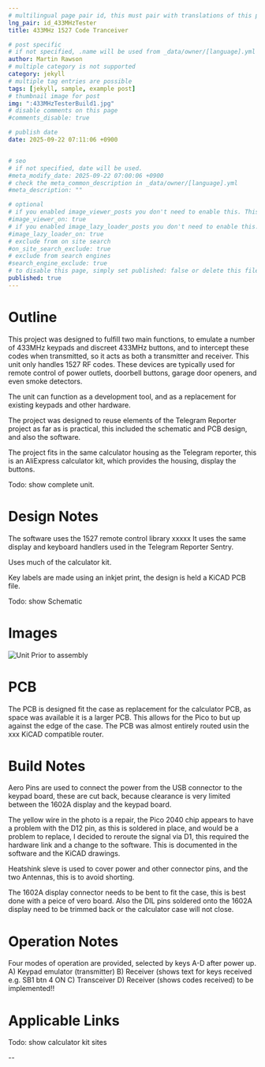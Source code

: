 ```yaml
---
# multilingual page pair id, this must pair with translations of this page. (This name must be unique)
lng_pair: id_433MHzTester
title: 433MHz 1527 Code Tranceiver

# post specific
# if not specified, .name will be used from _data/owner/[language].yml
author: Martin Rawson
# multiple category is not supported
category: jekyll
# multiple tag entries are possible
tags: [jekyll, sample, example post]
# thumbnail image for post
img: ":433MHzTesterBuild1.jpg"
# disable comments on this page
#comments_disable: true

# publish date
date: 2025-09-22 07:11:06 +0900


# seo
# if not specified, date will be used.
#meta_modify_date: 2025-09-22 07:00:06 +0900
# check the meta_common_description in _data/owner/[language].yml
#meta_description: ""

# optional
# if you enabled image_viewer_posts you don't need to enable this. This is only if image_viewer_posts = false
#image_viewer_on: true
# if you enabled image_lazy_loader_posts you don't need to enable this. This is only if image_lazy_loader_posts = false
#image_lazy_loader_on: true
# exclude from on site search
#on_site_search_exclude: true
# exclude from search engines
#search_engine_exclude: true
# to disable this page, simply set published: false or delete this file
published: true
---
```


<!-- outline-start -->

# Outline


This project was designed to fulfill two main functions, to emulate a number of 433MHz keypads and discreet 433MHz buttons, 
and to intercept these codes when transmitted, so it acts as both a transmitter and receiver.
This unit only handles 1527 RF codes.
These devices are typically used for remote control of power outlets, doorbell buttons, garage door openers, and even smoke detectors.

The unit can function as a development tool, and as a replacement for existing keypads and other hardware.

The project was designed to reuse elements of the Telegram Reporter project as far as is practical,
this included the schematic and PCB design, and also the software.

The project fits in the same calculator housing as the Telegram reporter, this is an AliExpress calculator kit, 
which provides the housing, display the buttons.

Todo: show  complete unit.

# Design Notes

The software uses the 1527 remote control library xxxxx
It uses the same display and keyboard handlers used in the Telegram Reporter Sentry.

Uses much of the calculator kit.

Key labels are made using an inkjet print, the design is held a KiCAD PCB file.

Todo: show Schematic

# Images

![Unit Prior to assembly](:433MHzTesterBuild1.jpg)

# PCB

The PCB is designed fit the case as replacement for the calculator PCB, as space was available it is a larger PCB.
This allows for the Pico to but up against the edge of the case. The PCB was almost entirely routed usin the xxx 
KiCAD compatible router.

# Build Notes

Aero Pins are used to connect the power from the USB connector to the keypad board, these are cut back,
because clearance is very limited between the 1602A display and the keypad board.

The yellow wire in the photo is a repair, the Pico 2040 chip appears to have a problem with the D12 pin, as this
is soldered in place, and would be a problem to replace, I decided to reroute the signal via D1, this required the
hardware link and a change to the software. This is documented in the software and the KiCAD drawings.

Heatshink sleve is used to cover power and other connector pins, and the two Antennas, this is to avoid shorting.

The 1602A display connector needs to be bent to fit the case, this is best done with a peice of vero board.
Also the DIL pins soldered onto the 1602A display need to be trimmed back or the calculator case will not close.

# Operation Notes

Four modes of operation are provided, selected by keys A-D after power up.
A) Keypad emulator (transmitter)
B) Receiver (shows text for keys received e.g. SB1 btn 4 ON
C) Transceiver
D) Receiver (shows codes received) to be implemented!!


# Applicable Links

Todo: show calculator kit sites

--



